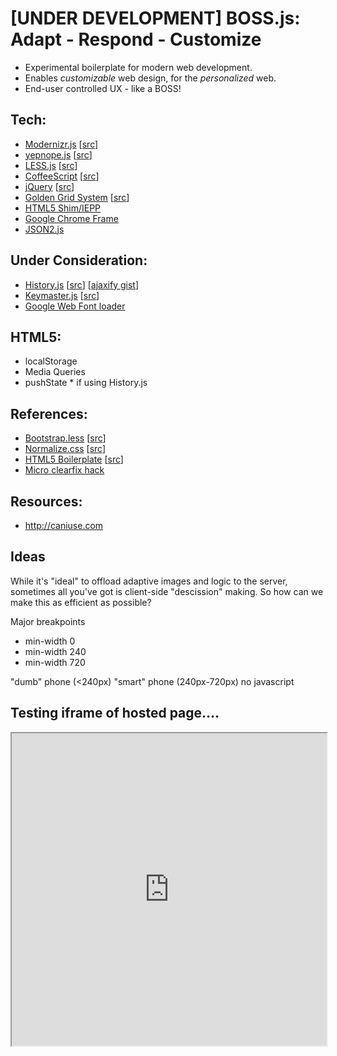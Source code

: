 # [UNDER DEVELOPMENT] BOSS.js: Adapt - Respond - Customize

- Experimental boilerplate for modern web development.
- Enables *customizable* web design, for the *personalized* web.
- End-user controlled UX - like a BOSS!


## Tech:
- [Modernizr.js](http://modernizr.com) [[src](https://github.com/Modernizr/Modernizr)]
- [yepnope.js](http://yepnopejs.com/) [[src](https://github.com/SlexAxton/yepnope.js)]
- [LESS.js](http://lesscss.org/) [[src](https://github.com/cloudhead/less.js)]
- [CoffeeScript](http://jashkenas.github.com/coffee-script/) [[src](https://github.com/jashkenas/coffee-script)]
- [jQuery](http://jquery.com/) [[src](https://github.com/jquery/jquery)]
- [Golden Grid System](http://goldengridsystem.com/) [[src](https://github.com/jonikorpi/Golden-Grid-System)]
- [HTML5 Shim/IEPP](github.com/aFarkas/iepp/)
- [Google Chrome Frame](http://code.google.com/chrome/chromeframe/)
- [JSON2.js](https://github.com/douglascrockford/JSON-js/blob/master/json2.js)


## Under Consideration:
- [History.js](https://github.com/balupton/history.js/blob/master/README.md) [[src](https://github.com/balupton/history.js)] [[ajaxify gist](https://gist.github.com/854622)]
- [Keymaster.js](http://madrobby.github.com/keymaster/) [[src](https://github.com/madrobby/keymaster)]
- [Google Web Font loader](http://code.google.com/apis/webfonts/docs/webfont_loader.html)


## HTML5:
- localStorage
- Media Queries
- pushState * if using History.js


## References:
- [Bootstrap.less](http://twitter.github.com/bootstrap/) [[src](https://github.com/twitter/bootstrap)]
- [Normalize.css](http://necolas.github.com/normalize.css/) [[src](https://github.com/necolas/normalize.css)]
- [HTML5 Boilerplate](http://html5boilerplate.com/) [[src](https://github.com/paulirish/html5-boilerplate)]
- [Micro clearfix hack](http://nicolasgallagher.com/micro-clearfix-hack/)

## Resources:
- http://caniuse.com



## Ideas

While it's "ideal" to offload adaptive images and logic to the server, sometimes all you've got is client-side "descission" making. So how can we make this as efficient as possible?

Major breakpoints
- min-width 0 
- min-width 240
- min-width 720

"dumb" phone (<240px)
"smart" phone (240px-720px)
no javascript

## Testing iframe of hosted page....

<iframe src="http://chrisjacob.github.com/BOSS.js/" width="100%" height="500">Bah no support for frames</iframe>






